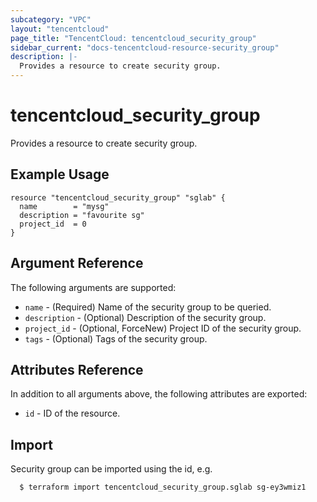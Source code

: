 ```yaml
---
subcategory: "VPC"
layout: "tencentcloud"
page_title: "TencentCloud: tencentcloud_security_group"
sidebar_current: "docs-tencentcloud-resource-security_group"
description: |-
  Provides a resource to create security group.
---
```


# tencentcloud_security_group

Provides a resource to create security group.

## Example Usage

```hcl
resource "tencentcloud_security_group" "sglab" {
  name        = "mysg"
  description = "favourite sg"
  project_id  = 0
}
```

## Argument Reference

The following arguments are supported:

* `name` - (Required) Name of the security group to be queried.
* `description` - (Optional) Description of the security group.
* `project_id` - (Optional, ForceNew) Project ID of the security group.
* `tags` - (Optional) Tags of the security group.

## Attributes Reference

In addition to all arguments above, the following attributes are exported:

* `id` - ID of the resource.



## Import

Security group can be imported using the id, e.g.

```
  $ terraform import tencentcloud_security_group.sglab sg-ey3wmiz1
```

